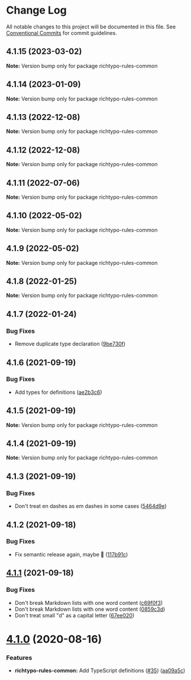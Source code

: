 # Change Log

All notable changes to this project will be documented in this file.
See [Conventional Commits](https://conventionalcommits.org) for commit guidelines.

## 4.1.15 (2023-03-02)

**Note:** Version bump only for package richtypo-rules-common





## 4.1.14 (2023-01-09)

**Note:** Version bump only for package richtypo-rules-common





## 4.1.13 (2022-12-08)

**Note:** Version bump only for package richtypo-rules-common





## 4.1.12 (2022-12-08)

**Note:** Version bump only for package richtypo-rules-common





## 4.1.11 (2022-07-06)

**Note:** Version bump only for package richtypo-rules-common





## 4.1.10 (2022-05-02)

**Note:** Version bump only for package richtypo-rules-common





## 4.1.9 (2022-05-02)

**Note:** Version bump only for package richtypo-rules-common





## 4.1.8 (2022-01-25)

**Note:** Version bump only for package richtypo-rules-common





## 4.1.7 (2022-01-24)


### Bug Fixes

* Remove duplicate type declaration ([9be730f](https://github.com/sapegin/richtypo.js/commit/9be730f453136bfd34a96547e979844300f9447c))





## 4.1.6 (2021-09-19)


### Bug Fixes

* Add types for definitions ([ae2b3c6](https://github.com/sapegin/richtypo.js/commit/ae2b3c6f97a2300dc0f57e9c54c43d5b862a46bc))





## 4.1.5 (2021-09-19)

**Note:** Version bump only for package richtypo-rules-common





## 4.1.4 (2021-09-19)

**Note:** Version bump only for package richtypo-rules-common





## 4.1.3 (2021-09-19)


### Bug Fixes

* Don't treat en dashes as em dashes in some cases ([5464d9e](https://github.com/sapegin/richtypo.js/commit/5464d9e3c10aceec6ca2ee90666ac73eb8585972))





## 4.1.2 (2021-09-18)


### Bug Fixes

* Fix semantic release again, maybe 🦜 ([117b91c](https://github.com/sapegin/richtypo.js/commit/117b91cf8affab8b4e216dab74c05d8d854ef1fd))





## [4.1.1](https://github.com/sapegin/richtypo.js/compare/richtypo-rules-common@4.1.0...richtypo-rules-common@4.1.1) (2021-09-18)

### Bug Fixes

- Don't break Markdown lists with one word content ([c69f0f3](https://github.com/sapegin/richtypo.js/commit/c69f0f33436ea4461f4cbdffd3ca5aa147199ca3))
- Don't break Markdown lists with one word content ([0859c3d](https://github.com/sapegin/richtypo.js/commit/0859c3da92da0e537ec8fae1a7c9bca3903def30))
- Don't treat small "d" as a capital letter ([67ee020](https://github.com/sapegin/richtypo.js/commit/67ee02065f850e48c96331281808c3730e5fa302))

# [4.1.0](https://github.com/sapegin/richtypo.js/compare/richtypo-rules-common@4.0.2...richtypo-rules-common@4.1.0) (2020-08-16)

### Features

- **richtypo-rules-common:** Add TypeScript definitions ([#35](https://github.com/sapegin/richtypo.js/issues/35)) ([aa09a5c](https://github.com/sapegin/richtypo.js/commit/aa09a5c4b3ac337ec3f31bf5d5144bd1c6a319fc))
